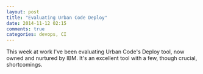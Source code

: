 ```yaml
---
layout: post
title: "Evaluating Urban Code Deploy"
date: 2014-11-12 02:15
comments: true
categories: devops, CI 
---
```


This week at work I've been evaluating Urban Code's Deploy tool, now owned and nurtured by IBM.  It's an excellent tool with
a few, though crucial, shortcomings.
<!-- more -->

<!-- see https://github.com/Shopify/liquid/wiki/Liquid-for-Designers for stuff 
# H1
## H2
[I'm an inline-style link](https://www.google.com)
![alt text](https://github.com/adam-p/markdown-here/raw/master/src/common/images/icon48.png 'Logo Title Text 1')
```javascript
var s = 'JavaScript syntax highlighting';
alert(s);
```
   * an unordered list item (note a newline is required before the list begins)
   1. an ordered list item
| Tables        | Are           | Cool  |
| ------------- |:-------------:| -----:|
| col 3 is      | right-aligned | $1600 |
-->
